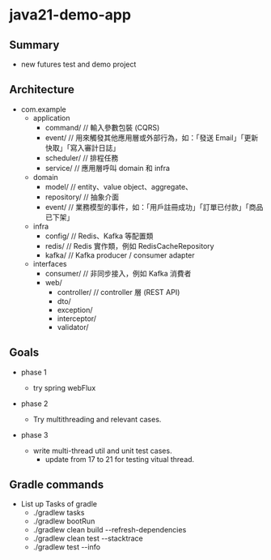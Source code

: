 # java21-demo-app

## Summary

- new futures test and demo project

## Architecture

- com.example
  - application
    - command/          // 輸入參數包裝 (CQRS)
    - event/            // 用來觸發其他應用層或外部行為，如：「發送 Email」「更新快取」「寫入審計日誌」
    - scheduler/        // 排程任務
    - service/          // 應用層呼叫 domain 和 infra
  - domain
    - model/            // entity、value object、aggregate、
    - repository/       // 抽象介面
    - event/            // 業務模型的事件，如：「用戶註冊成功」「訂單已付款」「商品已下架」
  - infra
    - config/           // Redis、Kafka 等配置類
    - redis/            // Redis 實作類，例如 RedisCacheRepository
    - kafka/            // Kafka producer / consumer adapter
  - interfaces
    - consumer/         // 非同步接入，例如 Kafka 消費者
    - web/              
      - controller/     // controller 層 (REST API)
      - dto/
      - exception/
      - interceptor/
      - validator/

## Goals

- phase 1
    - try spring webFlux

- phase 2
    - Try multithreading and relevant cases.

- phase 3
    - write multi-thread util and unit test cases.
        - update from 17 to 21 for testing vitual thread.

## Gradle commands

- List up Tasks of gradle
    - ./gradlew tasks
    - ./gradlew bootRun
    - ./gradlew clean build --refresh-dependencies
    - ./gradlew clean test --stacktrace
    - ./gradlew test --info

